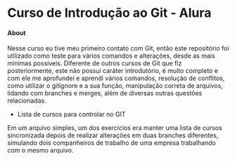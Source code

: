 # Curso de Introdução ao Git - Alura
#### About
Nesse curso eu tive meu primeiro contato com Git, então este repositório foi utilizado como teste para vários comandos e alterações, desde as mais mínimas possíveis.
Diferente de outros cursos de Git que fiz posteriormente, este não possui caráter introdutório, é muito completo e com ele me aprofundei e aprendi vários comandos,
resolução de conflitos, como utilizar o gitignore e a sua função, manipulação correta de arquivos, lidando com branches e merges, além de diversas outras questões relacionadas.

* Lista de cursos para controlar no GIT

Em um arquivo simples, um dos exercícios era manter uma lista de cursos sincronizada depois de realizar alterações em duas branches diferentes, simulando dois companheiros
de trabalho de uma empresa trabalhando com o mesmo arquivo.
